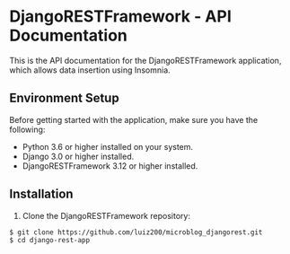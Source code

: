# DjangoRESTFramework - API Documentation

This is the API documentation for the DjangoRESTFramework application, which allows data insertion using Insomnia.

## Environment Setup

Before getting started with the application, make sure you have the following:

- Python 3.6 or higher installed on your system.
- Django 3.0 or higher installed.
- DjangoRESTFramework 3.12 or higher installed.

## Installation

1. Clone the DjangoRESTFramework repository:

```bash
$ git clone https://github.com/luiz200/microblog_djangorest.git
$ cd django-rest-app
